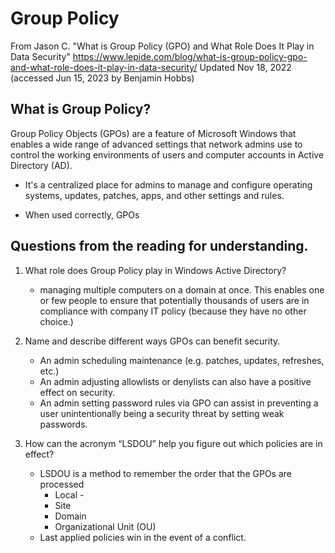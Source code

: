 # Group Policy
From Jason C. "What is Group Policy (GPO) and What Role Does It Play in Data Security" https://www.lepide.com/blog/what-is-group-policy-gpo-and-what-role-does-it-play-in-data-security/ Updated Nov 18, 2022 (accessed Jun 15, 2023 by Benjamin Hobbs)

## What is Group Policy?
Group Policy Objects (GPOs) are a feature of Microsoft Windows that enables a wide range of advanced settings that network admins use to control the working environments of users and computer accounts in Active Directory (AD). 

 * It's a centralized place for admins to manage and configure operating systems, updates, patches, apps, and other settings and rules.

 * When used correctly, GPOs


 ## Questions from the reading for understanding.

1. What role does Group Policy play in Windows Active Directory?
     * managing multiple computers on a domain at once. This enables one or few people to ensure that potentially thousands of users are in compliance with company IT policy (because they have no other choice.)

2. Name and describe different ways GPOs can benefit security.
    * An admin scheduling maintenance (e.g. patches, updates, refreshes, etc.)
    * An admin adjusting allowlists or denylists can also have a positive effect on security.
    * An admin setting password rules via GPO can assist in preventing a user unintentionally being a security threat by setting weak passwords.

3. How can the acronym “LSDOU” help you figure out which policies are in effect?
    * LSDOU is a method to remember the order that the GPOs are processed
        * Local -
        * Site 
        * Domain 
        * Organizational Unit (OU) 
    * Last applied policies win in the event of a conflict.